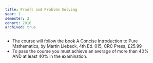 ```yaml
---
title: Proofs and Problem Solving
year: 1
semester: 2
cohort: 2016
archived: true
---
```


- The course will follow the book A Concise Introduction to Pure Mathematics, by Martin Liebeck, 4th Ed. 015, CRC Press, £25.99
- To pass the course you must achieve an average of more than 40% AND at least 40% in the examination.
